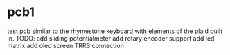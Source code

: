 # pcb1
 test pcb similar to the rhymestone keyboard with elements of the plaid built in.
 TODO:
 add sliding potentialmeter
 add rotary encoder support
 add led matrix
 add oled screen
 TRRS connection
